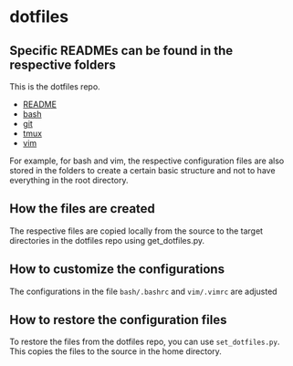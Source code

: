 # dotfiles

## Specific READMEs can be found in the respective folders

This is the dotfiles repo.

- [README](README.md)
- [bash](bash)
- [git](git)
- [tmux](tmux)
- [vim](vim)

For example, for bash and vim, the respective configuration files are also stored in the folders to create a certain basic structure and not to have everything in the root directory.

## How the files are created

The respective files are copied locally from the source to the target directories in the dotfiles repo using get_dotfiles.py.

## How to customize the configurations

The configurations in the file `bash/.bashrc` and `vim/.vimrc` are adjusted

## How to restore the configuration files

To restore the files from the dotfiles repo, you can use `set_dotfiles.py`. This copies the files to the source in the home directory.


